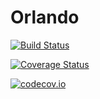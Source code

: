# Orlando

[![Build Status](https://travis-ci.org/jarvist/Orlando.jl.svg?branch=master)](https://travis-ci.org/jarvist/Orlando.jl)

[![Coverage Status](https://coveralls.io/repos/jarvist/Orlando.jl/badge.svg?branch=master&service=github)](https://coveralls.io/github/jarvist/Orlando.jl?branch=master)

[![codecov.io](http://codecov.io/github/jarvist/Orlando.jl/coverage.svg?branch=master)](http://codecov.io/github/jarvist/Orlando.jl?branch=master)
